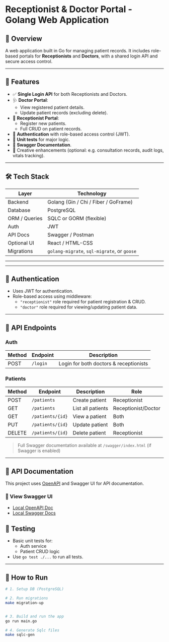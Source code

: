 # Receptionist & Doctor Portal - Golang Web Application

## 📌 Overview

A web application built in Go for managing patient records. It includes role-based portals for **Receptionists** and **Doctors**, with a shared login API and secure access control.

---

## 🧩 Features

- ✅ **Single Login API** for both Receptionists and Doctors.
- 🩺 **Doctor Portal**:
  - View registered patient details.
  - Update patient records (excluding delete).
- 💼 **Receptionist Portal**:
  - Register new patients.
  - Full CRUD on patient records.
- 🔐 **Authentication** with role-based access control (JWT).
- 🧪 **Unit tests** for major logic.
- 🧾 **Swagger Documentation**.
- 🚀 Creative enhancements (optional: e.g. consultation records, audit logs, vitals tracking).

---

## 🛠️ Tech Stack

| Layer        | Technology     |
|--------------|----------------|
| Backend      | Golang (Gin / Chi / Fiber / GoFrame) |
| Database     | PostgreSQL     |
| ORM / Queries| SQLC or GORM (flexible) |
| Auth         | JWT            |
| API Docs     | Swagger / Postman |
| Optional UI  | React / HTML-CSS |
| Migrations   | `golang-migrate`, `sql-migrate`, or `goose` |

---


---

## 🔐 Authentication

- Uses JWT for authentication.
- Role-based access using middleware:
  - `"receptionist"` role required for patient registration & CRUD.
  - `"doctor"` role required for viewing/updating patient data.

---

## 📃 API Endpoints

### Auth

| Method | Endpoint       | Description      |
|--------|----------------|------------------|
| POST   | `/login`       | Login for both doctors & receptionists |

### Patients

| Method | Endpoint        | Description              | Role         |
|--------|-----------------|--------------------------|--------------|
| POST   | `/patients`     | Create patient           | Receptionist |
| GET    | `/patients`     | List all patients        | Receptionist/Doctor |
| GET    | `/patients/{id}`| View a patient           | Both         |
| PUT    | `/patients/{id}`| Update patient           | Both         |
| DELETE | `/patients/{id}`| Delete patient           | Receptionist |

> Full Swagger documentation available at `/swagger/index.html` (if Swagger is enabled)

---

## 🧾 API Documentation

This project uses [OpenAPI](https://www.openapis.org/) and Swagger UI for API documentation.

### 📘 View Swagger UI

- [Local OpenAPI Doc](http://localhost:8000/api.json)
- [Local Swagger Docs](http://localhost:8000/swagger/)



## 🧪 Testing

- Basic unit tests for:
  - Auth service
  - Patient CRUD logic
- Use `go test ./...` to run all tests.

---

## 🚀 How to Run

```bash
# 1. Setup DB (PostgreSQL)

# 2. Run migrations
make migration-up


# 3. Build and run the app
go run main.go

# 4. Generate Sqlc files
make sqlc-gen
